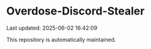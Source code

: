 # Overdose-Discord-Stealer

Last updated: 2025-06-02 16:42:09

This repository is automatically maintained.
